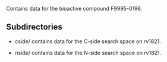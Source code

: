 Contains data for the bioactive compound F9995-0196.

## Subdirectories

- cside/ contains data for the C-side search space on rv1821.

- nside/ contains data for the N-side search space on rv1821.

